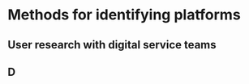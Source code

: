 <!-- TITLE: Identifying Platforms -->
<!-- SUBTITLE: A quick summary of Identifying Platforms -->

# Methods for identifying platforms

## User research with digital service teams

## D
